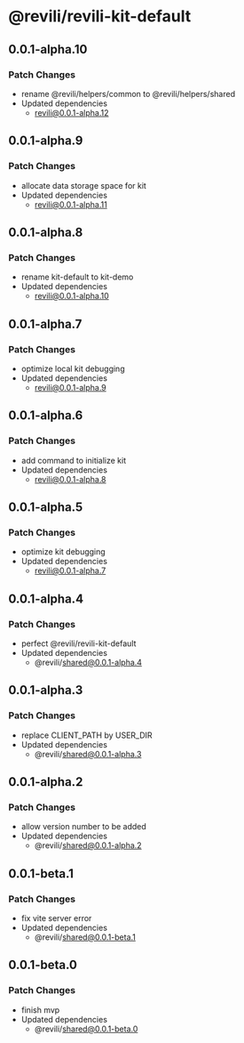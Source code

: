 # @revili/revili-kit-default

## 0.0.1-alpha.10

### Patch Changes

- rename @revili/helpers/common to @revili/helpers/shared
- Updated dependencies
  - revili@0.0.1-alpha.12

## 0.0.1-alpha.9

### Patch Changes

- allocate data storage space for kit
- Updated dependencies
  - revili@0.0.1-alpha.11

## 0.0.1-alpha.8

### Patch Changes

- rename kit-default to kit-demo
- Updated dependencies
  - revili@0.0.1-alpha.10

## 0.0.1-alpha.7

### Patch Changes

- optimize local kit debugging
- Updated dependencies
  - revili@0.0.1-alpha.9

## 0.0.1-alpha.6

### Patch Changes

- add command to initialize kit
- Updated dependencies
  - revili@0.0.1-alpha.8

## 0.0.1-alpha.5

### Patch Changes

- optimize kit debugging
- Updated dependencies
  - revili@0.0.1-alpha.7

## 0.0.1-alpha.4

### Patch Changes

- perfect @revili/revili-kit-default
- Updated dependencies
  - @revili/shared@0.0.1-alpha.4

## 0.0.1-alpha.3

### Patch Changes

- replace CLIENT_PATH by USER_DIR
- Updated dependencies
  - @revili/shared@0.0.1-alpha.3

## 0.0.1-alpha.2

### Patch Changes

- allow version number to be added
- Updated dependencies
  - @revili/shared@0.0.1-alpha.2

## 0.0.1-beta.1

### Patch Changes

- fix vite server error
- Updated dependencies
  - @revili/shared@0.0.1-beta.1

## 0.0.1-beta.0

### Patch Changes

- finish mvp
- Updated dependencies
  - @revili/shared@0.0.1-beta.0
